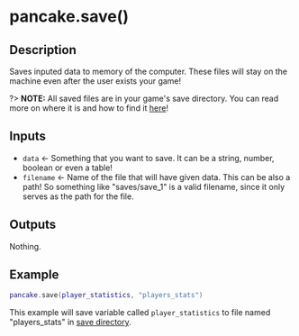 # pancake.save()

## Description

Saves inputed data to memory of the computer. These files will stay on the machine even after the user exists your game!

?> **NOTE:** All saved files are in your game's save directory. You can read more on where it is and how to find it [here](https://love2d.org/wiki/love.filesystem.getSaveDirectory)!

## Inputs

- `data` <- Something that you want to save. It can be a string, number, boolean or even a table!
- `filename` <- Name of the file that will have given data. This can be also a path! So something like "saves/save_1" is a valid filename, since it only serves as the path for the file.

## Outputs

Nothing.

## Example

```lua
pancake.save(player_statistics, "players_stats")
```

This example will save variable called `player_statistics` to file named "players_stats" in [save directory](https://love2d.org/wiki/love.filesystem.getSaveDirectory).

